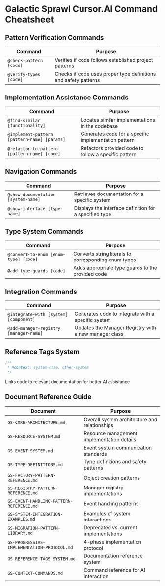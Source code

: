 # Galactic Sprawl Cursor.AI Command Cheatsheet

## Pattern Verification Commands

| Command                 | Purpose                                                         |
| ----------------------- | --------------------------------------------------------------- |
| `@check-pattern [code]` | Verifies if code follows established project patterns           |
| `@verify-types [code]`  | Checks if code uses proper type definitions and safety patterns |

## Implementation Assistance Commands

| Command                                      | Purpose                                              |
| -------------------------------------------- | ---------------------------------------------------- |
| `@find-similar [functionality]`              | Locates similar implementations in the codebase      |
| `@implement-pattern [pattern-name] [params]` | Generates code for a specific implementation pattern |
| `@refactor-to-pattern [pattern-name] [code]` | Refactors provided code to follow a specific pattern |

## Navigation Commands

| Command                             | Purpose                                                |
| ----------------------------------- | ------------------------------------------------------ |
| `@show-documentation [system-name]` | Retrieves documentation for a specific system          |
| `@show-interface [type-name]`       | Displays the interface definition for a specified type |

## Type System Commands

| Command                               | Purpose                                              |
| ------------------------------------- | ---------------------------------------------------- |
| `@convert-to-enum [enum-type] [code]` | Converts string literals to corresponding enum types |
| `@add-type-guards [code]`             | Adds appropriate type guards to the provided code    |

## Integration Commands

| Command                                | Purpose                                               |
| -------------------------------------- | ----------------------------------------------------- |
| `@integrate-with [system] [component]` | Generates code to integrate with a specific system    |
| `@add-manager-registry [manager-name]` | Updates the Manager Registry with a new manager class |

## Reference Tags System

```typescript
/**
 * @context: system-name, other-system
 */
```

Links code to relevant documentation for better AI assistance

## Document Reference Guide

| Document                                    | Purpose                                       |
| ------------------------------------------- | --------------------------------------------- |
| `GS-CORE-ARCHITECTURE.md`                   | Overall system architecture and relationships |
| `GS-RESOURCE-SYSTEM.md`                     | Resource management implementation details    |
| `GS-EVENT-SYSTEM.md`                        | Event system communication standards          |
| `GS-TYPE-DEFINITIONS.md`                    | Type definitions and safety patterns          |
| `GS-FACTORY-PATTERN-REFERENCE.md`           | Object creation patterns                      |
| `GS-REGISTRY-PATTERN-REFERENCE.md`          | Manager registry implementations              |
| `GS-EVENT-HANDLING-PATTERN-REFERENCE.md`    | Event handling patterns                       |
| `GS-SYSTEM-INTEGRATION-EXAMPLES.md`         | Examples of system interactions               |
| `GS-MIGRATION-PATTERN-LIBRARY.md`           | Deprecated vs. current implementations        |
| `GS-PROGRESSIVE-IMPLEMENTATION-PROTOCOL.md` | 4-phase implementation protocol               |
| `GS-REFERENCE-TAGS-SYSTEM.md`               | Documentation reference system                |
| `GS-CONTEXT-COMMANDS.md`                    | Command reference for AI interaction          |
